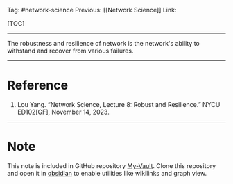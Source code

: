 Tag: #network-science 
Previous: [[Network Science]]
Link: 

[TOC]

---

The robustness and resilience of network is the network's ability to withstand and recover from various failures.

---

# Reference

1. Lou Yang. “Network Science, Lecture 8: Robust and Resilience.” NYCU ED102[GF], November 14, 2023.

---

# Note

This note is included in GitHub repository [My-Vault](https://github.com/LittleD3092/My-Vault.git). Clone this repository and open it in [obsidian](https://obsidian.md/) to enable utilities like wikilinks and graph view.